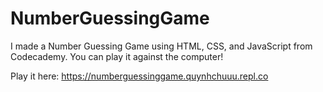 # NumberGuessingGame

I made a Number Guessing Game using HTML, CSS, and JavaScript from Codecademy. You can play it against the computer!

Play it here: https://numberguessinggame.quynhchuuu.repl.co
